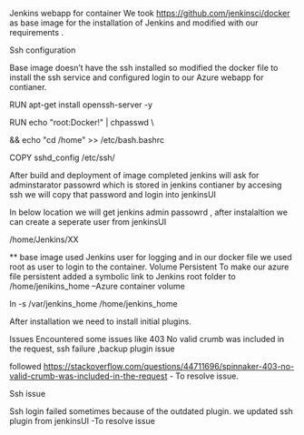 Jenkins webapp for container 
We took https://github.com/jenkinsci/docker as base image for the installation of Jenkins and modified with our requirements .

Ssh configuration

Base image doesn’t have the ssh installed so modified the docker file to install the ssh service and configured login to our Azure webapp for contianer.

RUN apt-get install openssh-server -y

RUN echo "root:Docker!" | chpasswd \

&& echo "cd /home" >> /etc/bash.bashrc

COPY sshd_config /etc/ssh/ 

After build and deployment of image completed jenkins will ask for adminstarator passowrd which is stored in jenkins contianer by accesing ssh we will copy that password 
and login into jenkinsUI

In below location we will get jenkins admin passowrd , after instalaltion we can create a seperate user from jenkinsUI

/home/Jenkins/XX 

** base image used Jenkins user for logging and in our docker file we used root as user to login to the container.
Volume Persistent
To make our azure file persistent added a symbolic link to Jenkins root folder to /home/jenikins_home –Azure container volume

ln -s /var/jenkins_home /home/jenkins_home

After installation we need to install initial plugins.

Issues 
 Encountered some issues like 403 No valid crumb was included in the request, ssh failure ,backup plugin issue

followed https://stackoverflow.com/questions/44711696/spinnaker-403-no-valid-crumb-was-included-in-the-request -  To resolve issue.

Ssh issue

Ssh login failed sometimes because of the outdated plugin. we updated ssh plugin from jenkinsUI -To resolve issue



